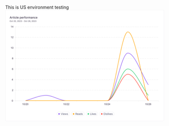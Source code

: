 This is US environment testing
![Alt text](/docs/.document360/asserts/ArticlePerformance_26Oct2023_0411.png)